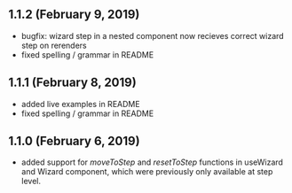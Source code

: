 ## 1.1.2 (February 9, 2019)
- bugfix: wizard step in a nested component now recieves correct wizard step on rerenders
- fixed spelling / grammar in README

## 1.1.1 (February 8, 2019)
- added live examples in README
- fixed spelling / grammar in README

## 1.1.0 (February 6, 2019)
- added support for _moveToStep_ and _resetToStep_ functions in useWizard and Wizard component, which were previously only available at step level.
